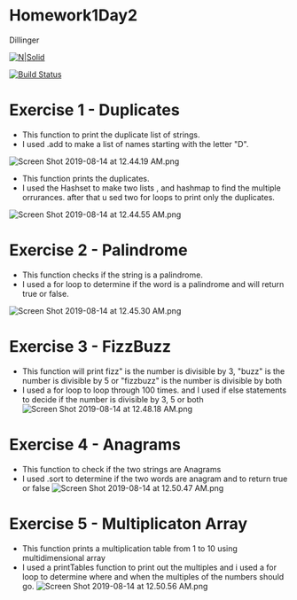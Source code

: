 # Homework1Day2

 Dillinger

[![N|Solid](https://cldup.com/dTxpPi9lDf.thumb.png)](https://nodesource.com/products/nsolid)

[![Build Status](https://travis-ci.org/joemccann/dillinger.svg?branch=master)](https://travis-ci.org/joemccann/dillinger)


# Exercise 1 - Duplicates

  - This function to print the duplicate list of strings.
  - I used .add to make a list of names starting with the letter "D".
  
  ![Screen Shot 2019-08-14 at 12.44.19 AM.png](https://www.dropbox.com/s/t8t5g2sebswmxf7/Screen%20Shot%202019-08-14%20at%2012.44.19%20AM.png?dl=0&raw=1)


  - This function prints the duplicates.
  - I used the Hashset to make two lists , and hashmap to find the multiple orrurances. after that u sed two for loops to print only the duplicates.

 
  ![Screen Shot 2019-08-14 at 12.44.55 AM.png](https://www.dropbox.com/s/ewhfrgp9w9bzdlk/Screen%20Shot%202019-08-14%20at%2012.44.55%20AM.png?dl=0&raw=1)


# Exercise 2 - Palindrome
  -  This function checks if the string is a palindrome. 
  -  I used a for loop to determine if the word is a palindrome and will return true or false.
 
  ![Screen Shot 2019-08-14 at 12.45.30 AM.png](https://www.dropbox.com/s/ymshfew6xui1wee/Screen%20Shot%202019-08-14%20at%2012.45.30%20AM.png?dl=0&raw=1)



# Exercise 3 - FizzBuzz

  - This function will print fizz" is the number is divisible by 3, "buzz" is the number is divisible by 5 or
     "fizzbuzz" is the number is divisible by both
  - I used a for loop to loop through 100 times. and I used if else statements to decide if the number is divisible by 3, 5 or both
![Screen Shot 2019-08-14 at 12.48.18 AM.png](https://www.dropbox.com/s/j84ic3330dartrk/Screen%20Shot%202019-08-14%20at%2012.48.18%20AM.png?dl=0&raw=1)

# Exercise 4 - Anagrams

  - This function to check if the two strings are Anagrams
  - I used .sort to determine if the two words are anagram and to return true or false
![Screen Shot 2019-08-14 at 12.50.47 AM.png](https://www.dropbox.com/s/9r4786ymkrc39fk/Screen%20Shot%202019-08-14%20at%2012.50.47%20AM.png?dl=0&raw=1)



# Exercise 5 - Multiplicaton Array

  - This function prints a multiplication table from 1 to 10 using multidimensional array
  - I used a printTables function to print out the multiples and i used a for loop to determine where and when the multiples of the numbers should go.
![Screen Shot 2019-08-14 at 12.50.56 AM.png](https://www.dropbox.com/s/nh39dh26uztnp7d/Screen%20Shot%202019-08-14%20at%2012.50.56%20AM.png?dl=0&raw=1)










